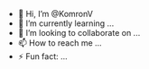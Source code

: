 - 👋 Hi, I’m @KomronV
- 🌱 I’m currently learning ...
- 💞️ I’m looking to collaborate on ...
- 📫 How to reach me ...
- ⚡ Fun fact: ...

<!---
KomronV/KomronV is a ✨ special ✨ repository because its `README.md` (this file) appears on your GitHub profile.
You can click the Preview link to take a look at your changes.
--->
